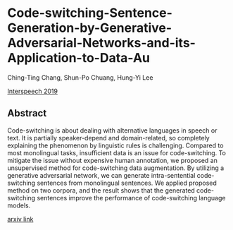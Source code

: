 # Code-switching-Sentence-Generation-by-Generative-Adversarial-Networks-and-its-Application-to-Data-Au

Ching-Ting Chang, Shun-Po Chuang, Hung-Yi Lee

[Interspeech 2019](https://www.isca-speech.org/archive/Interspeech_2019/pdfs/3214.pdf)

## Abstract

Code-switching is about dealing with alternative languages in speech or text. It is partially speaker-depend and domain-related, so completely explaining the phenomenon by linguistic rules is challenging. Compared to most monolingual tasks, insufficient data is an issue for code-switching. To mitigate the issue without expensive human annotation, we proposed an unsupervised method for code-switching data augmentation. By utilizing a generative adversarial network, we can generate intra-sentential code-switching sentences from monolingual sentences. We applied proposed method on two corpora, and the result shows that the generated code-switching sentences improve the performance of code-switching language models.

[arxiv link](https://arxiv.org/abs/1811.02356)
